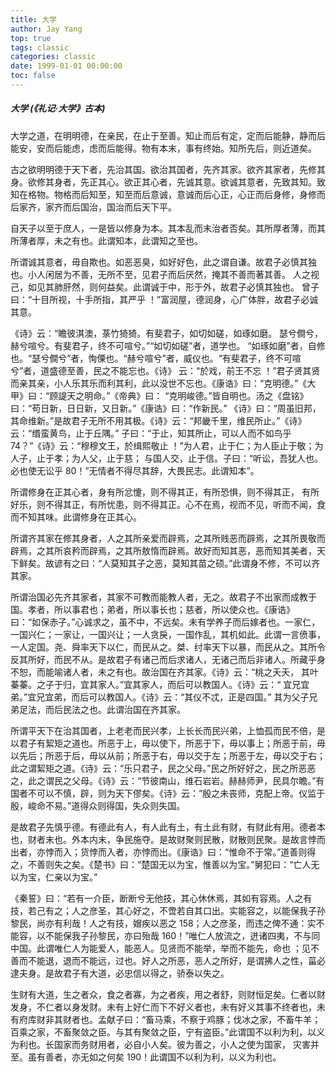 ```yaml
---
title: 大学
author: Jay Yang
top: true
tags: classic
categories: classic
date: 1999-01-01 00:00:00
toc: false
---
```


##### 大学 (《礼记·大学》古本)

大学之道，在明明德，在亲民，在止于至善。知止而后有定，定而后能静，静而后能安，安而后能虑，虑而后能得。物有本末，事有终始。知所先后，则近道矣。

古之欲明明德于天下者，先治其国。欲治其国者，先齐其家。欲齐其家者，先修其身。欲修其身者，先正其心。欲正其心者，先诚其意。欲诚其意者，先致其知。致知在格物。物格而后知至，知至而后意诚，意诚而后心正，心正而后身修，身修而后家齐，家齐而后国治，国治而后天下平。

自天子以至于庶人，一是皆以修身为本。其本乱而末治者否矣。其所厚者薄，而其所薄者厚，未之有也。此谓知本，此谓知之至也。

所谓诚其意者，毋自欺也。如恶恶臭，如好好色，此之谓自谦。故君子必慎其独也。小人闲居为不善，无所不至，见君子而后厌然，掩其不善而著其善。 人之视己，如见其肺肝然，则何益矣。此谓诚于中，形于外，故君子必慎其独也。 曾子曰：“十目所视，十手所指，其严乎 ！”富润屋，德润身，心广体胖，故君子必诚其意。

《诗》云：“瞻彼淇澳，菉竹猗猗。有斐君子，如切如磋，如琢如磨。 瑟兮僴兮，赫兮喧兮。有斐君子，终不可喧兮。”“如切如磋”者，道学也。 “如琢如磨”者，自修也。“瑟兮僴兮”者，恂傈也。“赫兮喧兮”者，威仪也。“有斐君子，终不可喧兮”者，道盛德至善，民之不能忘也。《诗》 云：“於戏，前王不忘 ！”君子贤其贤而亲其亲，小人乐其乐而利其利，此以没世不忘也。《康诰》曰：“克明德。”《大甲》曰：“顾諟天之明命。”《帝典》曰： “克明峻德。”皆自明也。汤之《盘铭》曰：“苟日新，日日新，又日新。”《康诰》曰：“作新民。” 《诗》曰：“周虽旧邦，其命维新。”是故君子无所不用其极。《诗》云：“邦畿千里，维民所止。”《诗》云：“缗蛮黄鸟，止于丘隅。” 子曰：“于止，知其所止，可以人而不如鸟乎 74？”《诗》云：“穆穆文王，於缉熙敬止 ！”为人君，止于仁；为人臣止于敬；为人子，止于孝；为人父，止于慈； 与国人交，止于信。子曰：“听讼，吾犹人也。必也使无讼乎 80！”无情者不得尽其辞，大畏民志。此谓知本”。

所谓修身在正其心者，身有所忿懥，则不得其正，有所恐惧，则不得其正， 有所好乐，则不得其正，有所忧患，则不得其正。心不在焉，视而不见，听而不闻，食而不知其味。此谓修身在正其心。

所谓齐其家在修其身者，人之其所亲爱而辟焉，之其所贱恶而辟焉，之其所畏敬而辟焉，之其所哀矜而辟焉，之其所敖惰而辟焉。故好而知其恶，恶而知其美者，天下鲜矣。故谚有之曰：“人莫知其子之恶，莫知其苗之硕。”此谓身不修，不可以齐其家。

所谓治国必先齐其家者，其家不可教而能教人者，无之。故君子不出家而成教于国。孝者，所以事君也；弟者，所以事长也；慈者，所以使众也。《康诰》 曰：“如保赤子。”心诚求之，虽不中，不远矣。未有学养子而后嫁者也。一家仁，一国兴仁；一家让，一国兴让；一人贪戾，一国作乱，其机如此。此谓一言偾事， 一人定国。尧、舜率天下以仁，而民从之。桀、纣率天下以暴，而民从之。其所令反其所好，而民不从。是故君子有诸己而后求诸人，无诸己而后非诸人。所藏乎身不恕，而能喻诸人者，未之有也。故治国在齐其家。《诗》云：“桃之夭夭， 其叶蓁蓁。之子于归，宜其家人。”宜其家人，而后可以教国人。《诗》云：“ 宜兄宜弟。”宜兄宜弟，而后可以教国人。《诗》云：“其仪不忒，正是四国。” 其为父子兄弟足法，而后民法之也。此谓治国在齐其家。

所谓平天下在治其国者，上老老而民兴孝，上长长而民兴弟，上恤孤而民不倍，是以君子有絜矩之道也。所恶于上，毋以使下，所恶于下，毋以事上；所恶于前，毋以先后；所恶于后，毋以从前；所恶于右，毋以交于左；所恶于左，毋以交于右；此之谓絜矩之道。《诗》云：“乐只君子，民之父母。”民之所好好之，民之所恶恶之，此之谓民之父母。《诗》云：“节彼南山，维石岩岩。赫赫师尹，民具尔瞻。”有国者不可以不慎，辟，则为天下僇矣。《诗》云：“殷之未丧师，克配上帝。仪监于殷，峻命不易。”道得众则得国，失众则失国。

是故君子先慎乎德。有德此有人，有人此有土，有土此有财，有财此有用。德者本也，财者末也。外本内末，争民施夺。是故财聚则民散，财散则民聚。是故言悖而出者，亦悖而入；货悖而入者，亦悖而出。《康诰》曰：“惟命不于常。”道善则得之，不善则失之矣。《楚书》曰：“楚国无以为宝，惟善以为宝。”舅犯曰：“亡人无以为宝，仁亲以为宝。”

《秦誓》曰：“若有一介臣，断断兮无他技，其心休休焉，其如有容焉。人之有技，若己有之；人之彦圣，其心好之，不啻若自其口出。实能容之，以能保我子孙黎民，尚亦有利哉！人之有技，媢疾以恶之 158；人之彦圣，而违之俾不通：实不能容，以不能保我子孙黎民，亦曰殆哉 160！”唯仁人放流之，迸诸四夷，不与同中国。此谓唯仁人为能爱人，能恶人。见贤而不能举，举而不能先，命也 ；见不善而不能退，退而不能远，过也。好人之所恶，恶人之所好，是谓拂人之性，菑必逮夫身。是故君子有大道，必忠信以得之，骄泰以失之。

生财有大道，生之者众，食之者寡，为之者疾，用之者舒，则财恒足矣。仁者以财发身，不仁者以身发财。未有上好仁而下不好义者也，未有好义其事不终者也，未有府库财非其财者也。孟献子曰：“畜马乘，不察于鸡豚；伐冰之家，不畜牛羊；百乘之家，不畜聚敛之臣。与其有聚敛之臣，宁有盗臣。”此谓国不以利为利，以义为利也。长国家而务财用者，必自小人矣。彼为善之，小人之使为国家， 灾害并至。虽有善者，亦无如之何矣 190！此谓国不以利为利，以义为利也。
